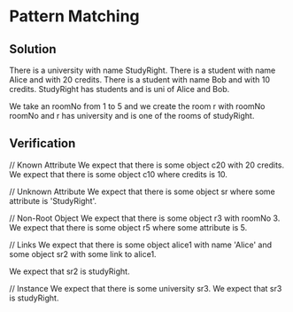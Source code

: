 # Pattern Matching

## Solution

There is a university with name StudyRight.
There is a student with name Alice and with 20 credits.
There is a student with name Bob and with 10 credits.
StudyRight has students and is uni of Alice and Bob.

We take an roomNo from 1 to 5
and we create the room r with roomNo roomNo
and r has university and is one of the rooms of studyRight. 

## Verification

// Known Attribute
We expect that there is some object c20 with 20 credits.
We expect that there is some object c10 where credits is 10.

// Unknown Attribute
We expect that there is some object sr where some attribute is 'StudyRight'.

// Non-Root Object
We expect that there is some object r3 with roomNo 3.
We expect that there is some object r5 where some attribute is 5.

// Links
We expect that there is some object alice1 with name 'Alice'
and some object sr2 with some link to alice1.

We expect that sr2 is studyRight.

// Instance
We expect that there is some university sr3.
We expect that sr3 is studyRight.
